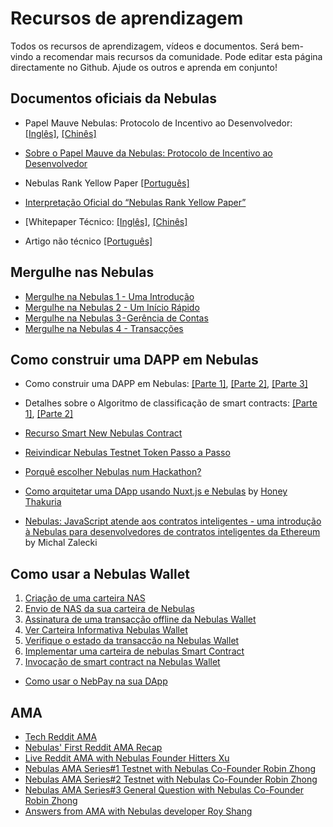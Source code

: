 # Recursos de aprendizagem

Todos os recursos de aprendizagem, vídeos e documentos. Será bem-vindo a recomendar mais recursos da comunidade. Pode editar esta página directamente no Github. Ajude os outros e aprenda em conjunto!

## Documentos oficiais da Nebulas

- Papel Mauve Nebulas: Protocolo de Incentivo ao Desenvolvedor:  [[Inglês]](https://nebulas.io/docs/NebulasMauvepaper.pdf), [[Chinês]](https://nebulas.io/docs/NebulasMauvepaperZh.pdf)
- [Sobre o Papel Mauve da Nebulas: Protocolo de Incentivo ao Desenvolvedor](https://medium.com/nebulasio/nebulas-mauve-paper-developer-incentive-protocol-37bb90e52a20)

- Nebulas Rank Yellow Paper [[Português]](https://nebulas.io/docs/NebulasYellowpaperPt.pdf)
- [Interpretação Oficial do “Nebulas Rank Yellow Paper”](https://medium.com/nebulasio/official-interpretation-of-nebulas-rank-yellow-paper-dd18293cd9a9)

- [Whitepaper Técnico: [[Inglês]](https://nebulas.io/docs/NebulasTechnicalWhitepaper.pdf), [[Chinês]](https://nebulas.io/docs/NebulasTechnicalWhitepaperZh.pdf)

- Artigo não técnico [[Português]](https://nebulas.io/docs/NebulasWhitepaperPt.pdf)

## Mergulhe nas Nebulas

- [Mergulhe na Nebulas 1 - Uma Introdução](https://medium.com/nebulasio/dive-into-nebulas-1-introduction-3ec8bc73571c)
- [Mergulhe na Nebulas 2 - Um Início Rápido](https://medium.com/nebulasio/dive-into-nebulas-2-quick-start-105da9df80e1)
- [Mergulhe na Nebulas 3 - Gerência de Contas](https://medium.com/nebulasio/dive-into-nebulas-3-accounts-3ebd208858d6)
- [Mergulhe na Nebulas 4 - Transacções](https://medium.com/nebulasio/dive-into-nebulas-4-transactions-2a13845e1d03)

## Como construir uma DAPP em Nebulas

- Como construir uma DAPP em Nebulas: [[Parte 1]](https://medium.com/nebulasio/how-to-build-a-dapp-on-nebulas-part-1-da4eaf9399bc), [[Parte 2]](https://medium.com/nebulasio/how-to-build-a-dapp-on-nebulas-part-2-5424789f7417), [[Parte 3]](https://medium.com/nebulasio/how-to-build-a-dapp-on-nebulas-part3-3586126aa124)

- Detalhes sobre o Algoritmo de classificação de smart contracts: [[Parte 1]](https://medium.com/nebulasio/details-on-the-smart-contract-ranking-algorithm-part-1-723143c689c3), [[Parte 2]](https://medium.com/nebulasio/details-on-the-smart-contract-ranking-algorithm-part-2-64341011e5e5)

- [Recurso Smart New Nebulas Contract](https://medium.com/nebulasio/new-nebulas-smart-contract-feature-e15046804b3c)
- [Reivindicar Nebulas Testnet Token Passo a Passo](https://medium.com/nebulasio/claim-nebulas-testnet-token-step-by-step-6156400fdd38)
- [Porquê escolher Nebulas num Hackathon?](https://medium.com/nebulasio/why-choose-nebulas-at-a-hackathon-562ab8065a30)
- [Como arquitetar uma DApp usando Nuxt.js e Nebulas](https://medium.freecodecamp.org/architecting-dapp-using-nuxt-js-nebulas-fc00712ae341) by [Honey Thakuria](https://medium.com/@HoneyThakuria)
- [Nebulas: JavaScript atende aos contratos inteligentes - uma introdução à Nebulas para desenvolvedores de contratos inteligentes da Ethereum](https://www.tooploox.com/blog/nebulas-javascript-meets-smart-contracts) by Michal Zalecki

## Como usar a Nebulas Wallet

1. [Criação de uma carteira NAS](https://medium.com/nebulasio/creating-a-nas-wallet-9d01b5fa2df6)
2. [Envio de NAS da sua carteira de Nebulas](https://medium.com/nebulasio/sending-nas-from-your-wallet-be1b958c4e5d)
3. [Assinatura de uma transacção offline da Nebulas Wallet](https://medium.com/nebulasio/signing-a-transaction-offline-ae8278f45201)
4. [Ver Carteira Informativa Nebulas Wallet](https://medium.com/nebulasio/view-wallet-information-fcea3ea35d94)
5. [Verifique o estado da transacção na Nebulas Wallet](https://medium.com/nebulasio/check-tx-status-8dc7dd9b79de)
6. [Implementar uma carteira de nebulas Smart Contract](https://medium.com/nebulasio/deploy-a-smart-contract-1e781e13c22e)
7. [Invocação de smart contract na Nebulas Wallet](https://medium.com/nebulasio/call-a-smart-contract-on-nebulas-3522038aec18)

- [Como usar o NebPay na sua DApp](https://medium.com/nebulasio/how-to-use-nebpay-in-your-dapp-8e785e560fbb)

## AMA

- [Tech Reddit AMA](https://medium.com/nebulasio/tech-reddit-ama-ab0c87484773)
- [Nebulas' First Reddit AMA Recap](https://medium.com/nebulasio/nebulas-first-reddit-ama-recap-3f5b75c26c9a)
- [Live Reddit AMA with Nebulas Founder Hitters Xu](https://medium.com/nebulasio/live-reddit-ama-with-nebulas-founder-hitters-xu-46e8f1a89fa)
- [Nebulas AMA Series#1 Testnet with Nebulas Co-Founder Robin Zhong](https://medium.com/nebulasio/nebulas-ama-series-1-testnet-e2b751fad48a)
- [Nebulas AMA Series#2 Testnet with Nebulas Co-Founder Robin Zhong](https://medium.com/nebulasio/nebulas-ama-series-2-testnet-with-nebulas-co-founder-and-cto-robin-zhong-b54a1b33b85e)
- [Nebulas AMA Series#3 General Question with Nebulas Co-Founder Robin Zhong](https://medium.com/nebulasio/nebulas-ama-series-3-general-question-with-nebulas-co-founder-and-cto-robin-zhong-329d01250e00)
- [Answers from AMA with Nebulas developer Roy Shang](https://medium.com/nebulasio/answers-from-the-ama-with-nebulas-lead-core-developer-roy-shang-c4382ac09424)


